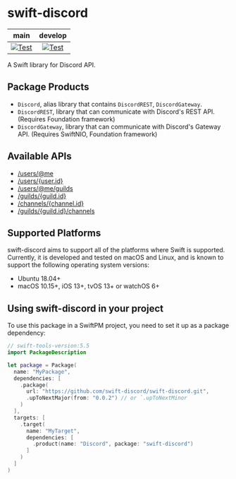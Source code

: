 # swift-discord

| **main** | **develop** |
|:---:|:---:|
| [![Test](https://github.com/swift-discord/swift-discord/actions/workflows/test.yml/badge.svg?branch=main)](https://github.com/swift-discord/swift-discord/actions/workflows/test.yml) | [![Test](https://github.com/swift-discord/swift-discord/actions/workflows/test.yml/badge.svg?branch=develop)](https://github.com/swift-discord/swift-discord/actions/workflows/test.yml) |

A Swift library for Discord API.

## Package Products

* `Discord`, alias library that contains `DiscordREST`, `DiscordGateway`.
* `DiscordREST`, library that can communicate with Discord's REST API. (Requires Foundation framework)
* `DiscordGateway`, library that can communicate with Discord's Gateway API. (Requires SwiftNIO, Foundation framework)

## Available APIs

- [/users/@me](Sources/DiscordREST/User+API.swift#L15-L24)
- [/users/{user.id}](Sources/DiscordREST/User+API.swift#L28-L35)
- [/users/@me/guilds](Sources/DiscordREST/Guild+API.swift#L15-L24)
- [/guilds/{guild.id}](Sources/DiscordREST/Guild+API.swift#L28-L35)
- [/channels/{channel.id}](Sources/DiscordREST/Channel+API.swift#L15-L22)
- [/guilds/{guild.id}/channels](Sources/DiscordREST/Channel+API.swift#L26-L35)

## Supported Platforms

swift-discord aims to support all of the platforms where Swift is supported. Currently, it is developed and tested on macOS and Linux, and is known to support the following operating system versions:

* Ubuntu 18.04+
* macOS 10.15+, iOS 13+, tvOS 13+ or watchOS 6+

## Using **swift-discord** in your project

To use this package in a SwiftPM project, you need to set it up as a package dependency:

```swift
// swift-tools-version:5.5
import PackageDescription

let package = Package(
  name: "MyPackage",
  dependencies: [
    .package(
      url: "https://github.com/swift-discord/swift-discord.git", 
      .upToNextMajor(from: "0.0.2") // or `.upToNextMinor
    )
  ],
  targets: [
    .target(
      name: "MyTarget",
      dependencies: [
        .product(name: "Discord", package: "swift-discord")
      ]
    )
  ]
)
```
